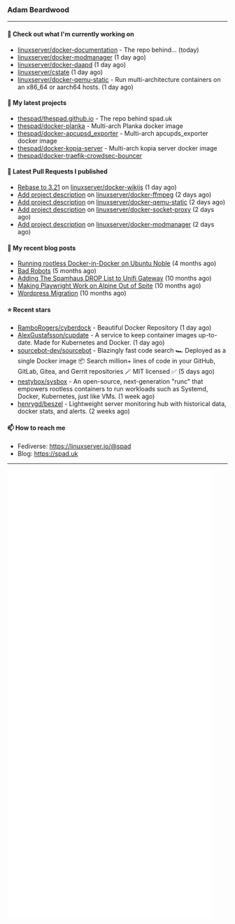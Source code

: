 ### Adam Beardwood
---
#### 👷 Check out what I'm currently working on

- [linuxserver/docker-documentation](https://github.com/linuxserver/docker-documentation) - The repo behind... (today)
- [linuxserver/docker-modmanager](https://github.com/linuxserver/docker-modmanager) (1 day ago)
- [linuxserver/docker-daapd](https://github.com/linuxserver/docker-daapd) (1 day ago)
- [linuxserver/cstate](https://github.com/linuxserver/cstate) (1 day ago)
- [linuxserver/docker-qemu-static](https://github.com/linuxserver/docker-qemu-static) - Run multi-architecture containers on an x86_64 or aarch64 hosts. (1 day ago)

#### 🌱 My latest projects

- [thespad/thespad.github.io](https://github.com/thespad/thespad.github.io) - The repo behind spad.uk
- [thespad/docker-planka](https://github.com/thespad/docker-planka) - Multi-arch Planka docker image
- [thespad/docker-apcupsd_exporter](https://github.com/thespad/docker-apcupsd_exporter) - Multi-arch apcupds_exporter docker image
- [thespad/docker-kopia-server](https://github.com/thespad/docker-kopia-server) - Multi-arch kopia server docker image 
- [thespad/docker-traefik-crowdsec-bouncer](https://github.com/thespad/docker-traefik-crowdsec-bouncer)

#### 🔨 Latest Pull Requests I published

- [Rebase to 3.21](https://github.com/linuxserver/docker-wikijs/pull/36) on [linuxserver/docker-wikijs](https://github.com/linuxserver/docker-wikijs) (1 day ago)
- [Add project description](https://github.com/linuxserver/docker-ffmpeg/pull/101) on [linuxserver/docker-ffmpeg](https://github.com/linuxserver/docker-ffmpeg) (2 days ago)
- [Add project description](https://github.com/linuxserver/docker-qemu-static/pull/4) on [linuxserver/docker-qemu-static](https://github.com/linuxserver/docker-qemu-static) (2 days ago)
- [Add project description](https://github.com/linuxserver/docker-socket-proxy/pull/23) on [linuxserver/docker-socket-proxy](https://github.com/linuxserver/docker-socket-proxy) (2 days ago)
- [Add project description](https://github.com/linuxserver/docker-modmanager/pull/5) on [linuxserver/docker-modmanager](https://github.com/linuxserver/docker-modmanager) (2 days ago)

#### 📜 My recent blog posts

- [Running rootless Docker-in-Docker on Ubuntu Noble](https://www.spad.uk/posts/rootless-dind-noble/) (4 months ago)
- [Bad Robots](https://www.spad.uk/posts/bad-robots/) (5 months ago)
- [Adding The Spamhaus DROP List to Unifi Gateway](https://www.spad.uk/posts/adding-spamhaus-drop-list-to-unifi-gateway/) (10 months ago)
- [Making Playwright Work on Alpine Out of Spite](https://www.spad.uk/posts/making-playwright-work-on-alpine-out-of-spite/) (10 months ago)
- [Wordpress Migration](https://www.spad.uk/posts/wordpress-migration/) (10 months ago)

#### ⭐ Recent stars

- [RamboRogers/cyberdock](https://github.com/RamboRogers/cyberdock) - Beautiful Docker Repository (1 day ago)
- [AlexGustafsson/cupdate](https://github.com/AlexGustafsson/cupdate) - A service to keep container images up-to-date. Made for Kubernetes and Docker. (1 day ago)
- [sourcebot-dev/sourcebot](https://github.com/sourcebot-dev/sourcebot) - Blazingly fast code search 🏎️  Deployed as a single Docker image 📦 Search million&#43; lines of code in your GitHub, GitLab, Gitea, and Gerrit repositories 🪄 MIT licensed ✅ (5 days ago)
- [nestybox/sysbox](https://github.com/nestybox/sysbox) - An open-source, next-generation &#34;runc&#34; that empowers rootless containers to run workloads such as Systemd, Docker, Kubernetes, just like VMs. (1 week ago)
- [henrygd/beszel](https://github.com/henrygd/beszel) - Lightweight server monitoring hub with historical data, docker stats, and alerts. (2 weeks ago)

#### 📫 How to reach me
- Fediverse: https://linuxserver.io/@spad
- Blog: https://spad.uk
---
<img src="https://raw.githubusercontent.com/thespad/thespad/main/github-metrics.svg">
